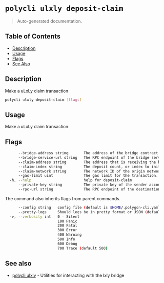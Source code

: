 # `polycli ulxly deposit-claim`

> Auto-generated documentation.

## Table of Contents

- [Description](#description)
- [Usage](#usage)
- [Flags](#flags)
- [See Also](#see-also)

## Description

Make a uLxLy claim transaction

```bash
polycli ulxly deposit-claim [flags]
```

## Usage

Make a uLxLy claim transaction
## Flags

```bash
      --bridge-address string       The address of the bridge contract.
      --bridge-service-url string   The RPC endpoint of the bridge service component.
      --claim-address string        The address that is receiving the bridged asset.
      --claim-index string          The deposit count, or index to initiate a claim transaction for. (default "0")
      --claim-network string        The network ID of the origin network. (default "0")
      --gas-limit uint              The gas limit for the transaction. (default 300000)
  -h, --help                        help for deposit-claim
      --private-key string          The private key of the sender account.
      --rpc-url string              The RPC endpoint of the destination network (default "http://127.0.0.1:8545")
```

The command also inherits flags from parent commands.

```bash
      --config string   config file (default is $HOME/.polygon-cli.yaml)
      --pretty-logs     Should logs be in pretty format or JSON (default true)
  -v, --verbosity int   0 - Silent
                        100 Panic
                        200 Fatal
                        300 Error
                        400 Warning
                        500 Info
                        600 Debug
                        700 Trace (default 500)
```

## See also

- [polycli ulxly](polycli_ulxly.md) - Utilities for interacting with the lxly bridge
